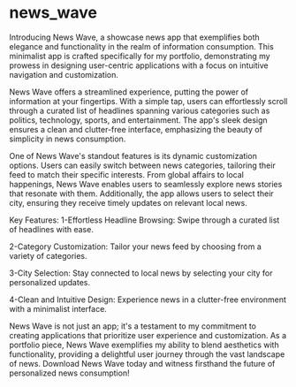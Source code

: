 # news_wave

Introducing News Wave, a showcase news app that exemplifies both elegance and functionality in the realm of information consumption. This minimalist app is crafted specifically for my portfolio, demonstrating my prowess in designing user-centric applications with a focus on intuitive navigation and customization.

News Wave offers a streamlined experience, putting the power of information at your fingertips. With a simple tap, users can effortlessly scroll through a curated list of headlines spanning various categories such as politics, technology, sports, and entertainment. The app's sleek design ensures a clean and clutter-free interface, emphasizing the beauty of simplicity in news consumption.

One of News Wave's standout features is its dynamic customization options. Users can easily switch between news categories, tailoring their feed to match their specific interests. From global affairs to local happenings, News Wave enables users to seamlessly explore news stories that resonate with them. Additionally, the app allows users to select their city, ensuring they receive timely updates on relevant local news.

Key Features:
1-Effortless Headline Browsing: Swipe through a curated list of headlines with ease.

2-Category Customization: Tailor your news feed by choosing from a variety of categories.

3-City Selection: Stay connected to local news by selecting your city for personalized updates.

4-Clean and Intuitive Design: Experience news in a clutter-free environment with a minimalist interface.

News Wave is not just an app; it's a testament to my commitment to creating applications that prioritize user experience and customization. As a portfolio piece, News Wave exemplifies my ability to blend aesthetics with functionality, providing a delightful user journey through the vast landscape of news. Download News Wave today and witness firsthand the future of personalized news consumption!
